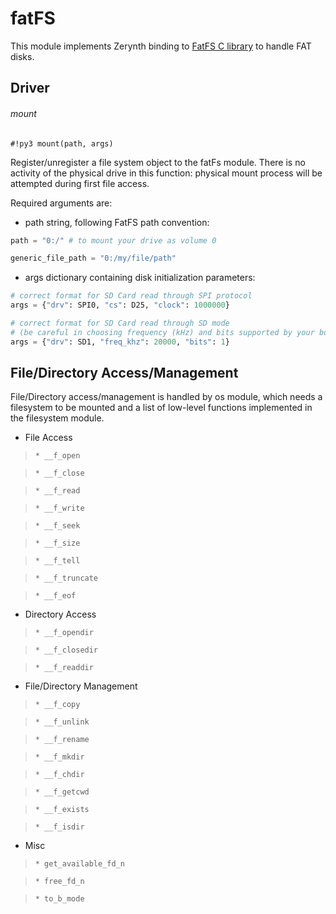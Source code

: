 # fatFS

This module implements Zerynth binding to [FatFS C library](http://elm-chan.org/fsw/ff/00index_e.html) to handle FAT disks.

## Driver

###### mount

```#!py3 mount(path, args)```

Register/unregister a file system object to the fatFs module.
There is no activity of the physical drive in this function: physical mount process will be attempted during first file access.

Required arguments are:


* path string, following FatFS path convention:

```py
path = "0:/" # to mount your drive as volume 0

generic_file_path = "0:/my/file/path"
```


* args dictionary containing disk initialization parameters:

```py
# correct format for SD Card read through SPI protocol
args = {"drv": SPI0, "cs": D25, "clock": 1000000}

# correct format for SD Card read through SD mode
# (be careful in choosing frequency (kHz) and bits supported by your board)
args = {"drv": SD1, "freq_khz": 20000, "bits": 1}
```

## File/Directory Access/Management

File/Directory access/management is handled by os module, which needs a filesystem to be mounted
and a list of low-level functions implemented in the filesystem module.


* File Access

> 
>     * __f_open


>     * __f_close


>     * __f_read


>     * __f_write


>     * __f_seek


>     * __f_size


>     * __f_tell


>     * __f_truncate


>     * __f_eof


* Directory Access

> 
>     * __f_opendir


>     * __f_closedir


>     * __f_readdir


* File/Directory Management

> 
>     * __f_copy


>     * __f_unlink


>     * __f_rename


>     * __f_mkdir


>     * __f_chdir


>     * __f_getcwd


>     * __f_exists


>     * __f_isdir


* Misc

> 
>     * get_available_fd_n


>     * free_fd_n


>     * to_b_mode
<!--stackedit_data:
eyJoaXN0b3J5IjpbMjEzNTgwMjEzN119
-->